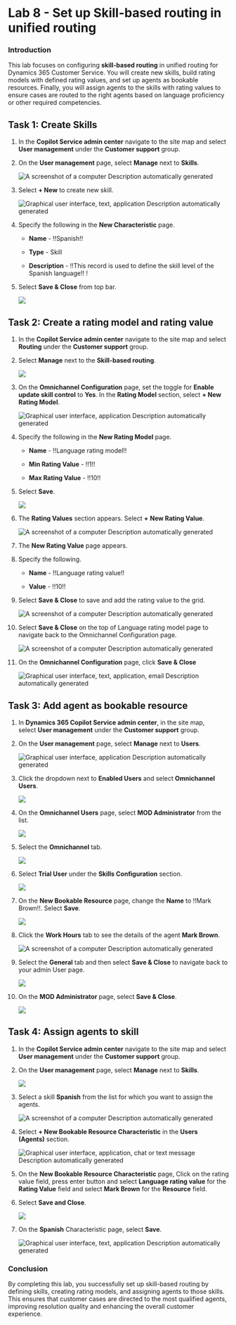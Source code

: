 # Lab 8 - Set up Skill-based routing in unified routing

### Introduction

This lab focuses on configuring **skill-based routing** in unified
routing for Dynamics 365 Customer Service. You will create new skills,
build rating models with defined rating values, and set up agents as
bookable resources. Finally, you will assign agents to the skills with
rating values to ensure cases are routed to the right agents based on
language proficiency or other required competencies.

## Task 1: Create Skills

1.  In the **Copilot Service admin center** navigate to the site map and
    select **User management** under the **Customer support** group.

2.  On the **User management** page, select **Manage** next to
    **Skills**.

    ![A screenshot of a computer Description automatically
  generated](./media/image1.png)

3.  Select **+ New** to create new skill.

    ![Graphical user interface, text, application Description
  automatically generated](./media/image2.png)

4.  Specify the following in the **New Characteristic** page.

    - **Name** - !!Spanish!!

    - **Type** - Skill

    - **Description** - !!This record is used to define the skill level of the Spanish language!!
!
5.  Select **Save & Close** from top bar.

    ![](./media/image3.png)

## Task 2: Create a rating model and rating value

1.  In the **Copilot Service admin center** navigate to the site map and
    select **Routing** under the **Customer support** group.

2.  Select **Manage** next to the **Skill-based routing**.

    ![](./media/image4.png)

3.  On the **Omnichannel Configuration** page, set the toggle for
    **Enable update skill control** to **Yes**. In the **Rating
    Model** section, select **+ New Rating Model**.

    ![Graphical user interface, application Description automatically
  generated](./media/image5.png)

4.  Specify the following in the **New Rating Model** page.

    - **Name** - !!Language rating model!!

    - **Min Rating Value** - !!1!!

    - **Max Rating Value** - !!10!!

5.  Select **Save**.

    ![](./media/image6.png)

6.  The **Rating Values** section appears. Select **+** **New Rating
    Value**.

    ![A screenshot of a computer Description automatically
  generated](./media/image7.png)

7.  The **New Rating Value** page appears.

8.  Specify the following.

    - **Name** - !!Language rating value!!

    - **Value** - !!10!!

9.  Select **Save & Close** to save and add the rating value to the
    grid.

    ![A screenshot of a computer Description automatically
  generated](./media/image8.png)

10. Select **Save & Close** on the top of Language rating model page to
    navigate back to the Omnichannel Configuration page.

    ![A screenshot of a computer Description automatically
  generated](./media/image9.png)

11. On the **Omnichannel Configuration** page, click **Save & Close**

    ![Graphical user interface, text, application, email Description
  automatically generated](./media/image10.png)

## Task 3: Add agent as bookable resource

1.  In **Dynamics 365 Copilot Service admin center**, in the site map,
    select **User management** under the **Customer support** group.

2.  On the **User management** page, select **Manage** next
    to **Users**.

    ![Graphical user interface, application Description automatically
  generated](./media/image11.png)

3.  Click the dropdown next to **Enabled Users** and select
    **Omnichannel Users**.

    ![](./media/image12.png)

4.  On the **Omnichannel Users** page, select **MOD Administrator** from
    the list.

    ![](./media/image13.png)

5.  Select the **Omnichannel** tab.

    ![](./media/image14.png)

6.  Select **Trial User** under the **Skills Configuration** section.

    ![](./media/image15.png)

7.  On the **New Bookable Resource** page, change the **Name** to !!Mark
    Brown!!. Select **Save**.

    ![](./media/image16.png)

8.  Click the **Work Hours** tab to see the details of the agent **Mark
    Brown**.

    ![A screenshot of a computer Description automatically
  generated](./media/image17.png)

9.  Select the **General** tab and then select **Save & Close** to
    navigate back to your admin User page.

    ![](./media/image18.png)

10. On the **MOD Administrator** page, select **Save & Close**.

    ![](./media/image19.png)

## Task 4: Assign agents to skill

1.  In the **Copilot Service admin center** navigate to the site map and
    select **User management** under the **Customer support** group.

2.  On the **User management** page, select **Manage** next
    to **Skills**.

    ![](./media/image1.png)

3.  Select a skill **Spanish** from the list for which you want to
    assign the agents.

    ![A screenshot of a computer Description automatically
  generated](./media/image20.png)

4.  Select **+ New Bookable Resource Characteristic** in the **Users
    (Agents)** section.

    ![Graphical user interface, application, chat or text message
  Description automatically generated](./media/image21.png)

5.  On the **New Bookable Resource Characteristic** page, Click on the
    rating value field, press enter button and select **Language rating
    value** for the **Rating Value** field and select **Mark Brown** for
    the **Resource** field.

6.  Select **Save and Close**.

    ![](./media/image22.png)

7.  On the **Spanish** Characteristic page, select **Save**.

    ![Graphical user interface, text, application Description
  automatically generated](./media/image23.png)

### Conclusion

By completing this lab, you successfully set up skill-based routing by
defining skills, creating rating models, and assigning agents to those
skills. This ensures that customer cases are directed to the most
qualified agents, improving resolution quality and enhancing the overall
customer experience.



